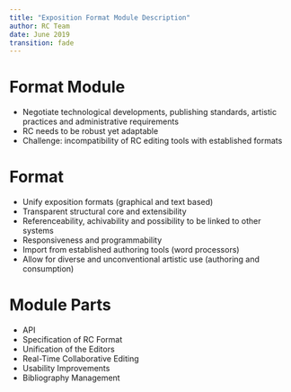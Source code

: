 ```yaml
---
title: "Exposition Format Module Description"
author: RC Team
date: June 2019
transition: fade
---
```


# Format Module

* Negotiate technological developments, publishing standards, artistic practices
and administrative requirements
* RC needs to be robust yet adaptable
* Challenge: incompatibility of RC editing tools with established formats

# Format

* Unify exposition formats (graphical and text based)
* Transparent structural core and extensibility 
* Referenceability, achivability and possibility to be linked to other systems
* Responsiveness and programmability
* Import from established authoring tools (word processors)
* Allow for diverse and unconventional artistic use (authoring and consumption)

# Module Parts

* API
* Specification of RC Format
* Unification of the Editors
* Real-Time Collaborative Editing
* Usability Improvements
* Bibliography Management
